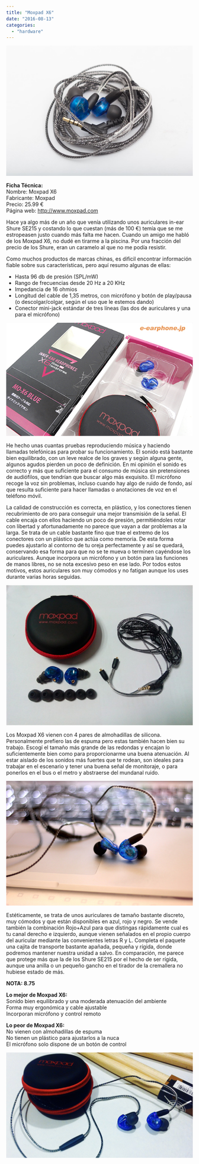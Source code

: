```yaml
---
title: "Moxpad X6"
date: "2016-08-13"
categories: 
  - "hardware"
---
```


![](images/moxpad-x6-1.jpg)

**Ficha Técnica:**  
Nombre: Moxpad X6  
Fabricante: Moxpad  
Precio: 25.99 €  
Página web: http://www.moxpad.com

Hace ya algo más de un año que venía utilizando unos auriculares in-ear Shure SE215 y costando lo que cuestan (más de 100 €) temía que se me estropeasen justo cuando más falta me hacen. Cuando un amigo me habló de los Moxpad X6, no dudé en tirarme a la piscina. Por una fracción del precio de los Shure, eran un caramelo al que no me podía resistir.

Como muchos productos de marcas chinas, es dificil encontrar información fiable sobre sus características, pero aquí resumo algunas de ellas:  
- Hasta 96 db de presión (SPL/mW) 
- Rango de frecuencias desde 20 Hz a 20 KHz 
- Impedancia de 16 ohmios 
- Longitud del cable de 1,35 metros, con micrófono y botón de play/pausa (o descolgar/colgar, según el uso que le estemos dando) 
- Conector mini-jack estándar de tres líneas (las dos de auriculares y una para el micrófono)

![](images/moxpad-x6-box.jpg)

He hecho unas cuantas pruebas reproduciendo música y haciendo llamadas telefónicas para probar su funcionamiento. El sonido está bastante bien equilibrado, con un leve realce de los graves y según alguna gente, algunos agudos pierden un poco de definición. En mi opinión el sonido es correcto y más que suficiente para el consumo de música sin pretensiones de audiófilos, que tendrían que buscar algo más exquisito. El micrófono recoge la voz sin problemas, incluso cuando hay algo de ruido de fondo, así que resulta suficiente para hacer llamadas o anotaciones de voz en el teléfono móvil.

La calidad de construcción es correcta, en plástico, y los conectores tienen recubrimiento de oro para conseguir una mejor transmisión de la señal. El cable encaja con ellos haciendo un poco de presión, permitiéndoles rotar con libertad y afortunadamente no parece que vayan a dar problemas a la larga. Se trata de un cable bastante fino que trae el extremo de los conectores con un plástico que actúa como memoria. De esta forma puedes ajustarlo al contorno de tu oreja perfectamente y así se quedará, conservando esa forma para que no se te mueva o terminen cayéndose los auriculares. Aunque incorpora un micrófono y un botón para las funciones de manos libres, no se nota excesivo peso en ese lado. Por todos estos motivos, estos auriculares son muy cómodos y no fatigan aunque los uses durante varias horas seguidas.

![](images/moxpad-x6-content.jpg)

Los Moxpad X6 vienen con 4 pares de almohadillas de silicona. Personalmente prefiero las de espuma pero estas también hacen bien su trabajo. Escogí el tamaño más grande de las redondas y encajan lo suficientemente bien como para proporcionarme una buena atenuación. Al estar aislado de los sonidos más fuertes que te rodean, son ideales para trabajar en el escenario y tener una buena señal de monitoraje, o para ponerlos en el bus o el metro y abstraerse del mundanal ruido.

![](images/moxpad-x6-housing.jpg)

Estéticamente, se trata de unos auriculares de tamaño bastante discreto, muy cómodos y que están disponibles en azul, rojo y negro. Se vende también la combinación Rojo+Azul para que distingas rápidamente cual es tu canal derecho e izquierdo, aunque vienen señalados en el propio cuerpo del auricular mediante las convenientes letras R y L. Completa el paquete una cajita de transporte bastante apañada, pequeña y rígida, donde podremos mantener nuestra unidad a salvo. En comparación, me parece que protege más que la de los Shure SE215 por el hecho de ser rígida, aunque una anilla o un pequeño gancho en el tirador de la cremallera no hubiese estado de más.

**NOTA: 8.75**

**Lo mejor de Moxpad X6:**  
Sonido bien equilibrado y una moderada atenuación del ambiente  
Forma muy ergonómica y cable ajustable  
Incorporan micrófono y control remoto

**Lo peor de Moxpad X6:**  
No vienen con almohadillas de espuma  
No tienen un plástico para ajustarlos a la nuca  
El micrófono solo dispone de un botón de control

![](images/moxpad-x6-2.jpg)